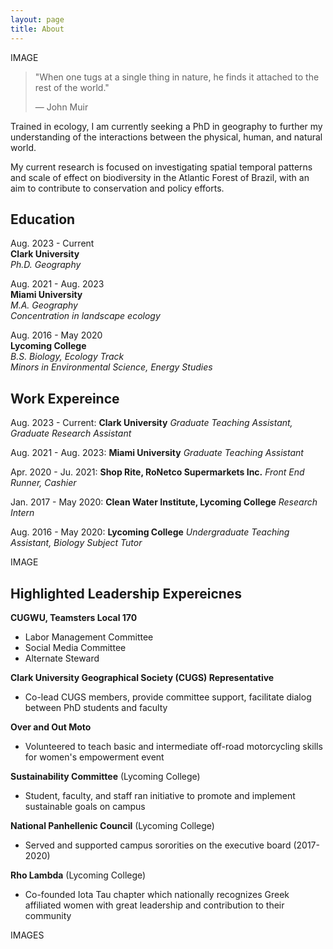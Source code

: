 ```yaml
---
layout: page
title: About
---
```


IMAGE

> "When one tugs at a single thing in nature, he finds it attached to the rest of the world."
>
> ― John Muir

Trained in ecology, I am currently seeking a PhD in geography to further my understanding of the interactions between the physical, human, and natural world.

My current research is focused on investigating spatial temporal patterns and scale of effect on biodiversity in the Atlantic Forest of Brazil, with an aim to contribute to conservation and policy efforts.

## Education
Aug. 2023  -  Current\
**Clark University**\
*Ph.D. Geography*

Aug. 2021  -  Aug. 2023\
**Miami University**\
*M.A. Geography*\
*Concentration in landscape ecology*


Aug. 2016  -  May 2020\
**Lycoming College**\
*B.S. Biology, Ecology Track*\
*Minors in Environmental Science, Energy Studies*

## Work Expereince
Aug. 2023  -  Current: 
**Clark University**
*Graduate Teaching Assistant,*
*Graduate Research Assistant*

Aug. 2021  -  Aug. 2023: 
**Miami University**
*Graduate Teaching Assistant*

Apr. 2020 - Ju. 2021: 
**Shop Rite, RoNetco Supermarkets Inc.**
*Front End Runner, Cashier*

Jan. 2017  -  May 2020: 
**Clean Water Institute, Lycoming College**
*Research Intern*

Aug. 2016  -  May 2020: 
**Lycoming College**
*Undergraduate Teaching Assistant,*
*Biology Subject Tutor*

IMAGE

## Highlighted Leadership Expereicnes 
**CUGWU, Teamsters Local 170**
* Labor Management Committee
* Social Media Committee
* Alternate Steward

**Clark University Geographical Society (CUGS) Representative**
* Co-lead CUGS members, provide committee support, facilitate dialog between PhD students and faculty

**Over and Out Moto**                                                     
* Volunteered to teach basic and intermediate off-road motorcycling skills for women's empowerment event

**Sustainability Committee** (Lycoming College)
* Student, faculty, and staff ran initiative to promote and implement sustainable goals on campus

**National Panhellenic Council** (Lycoming College)
* Served and supported campus sororities on the executive board (2017-2020)

**Rho Lambda** (Lycoming College)
* Co-founded Iota Tau chapter which nationally recognizes Greek affiliated women with great leadership and contribution to their community

IMAGES
